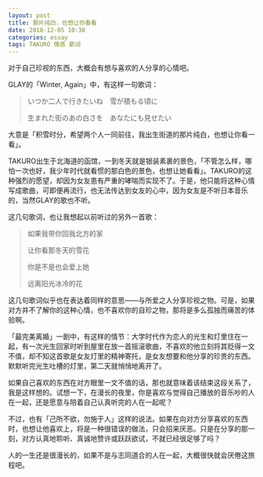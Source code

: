 ```yaml
---
layout: post
title: 那片纯白，也想让你看看
date: 2018-12-05 10:30
categories: essay
tags: TAKURO 情感 歌词
---
```


对于自己珍视的东西，大概会有想与喜欢的人分享的心情吧。

GLAY的「Winter, Again」中，有这样一句歌词：

> いつか二人で行きたいね　雪が積もる頃に
>
> 生まれた街のあの白さを　あなたにも見せたい

大意是「积雪时分，希望两个人一同前往，我出生街道的那片纯白，也想让你看一看」。

TAKURO出生于北海道的函馆，一到冬天就是银装素裹的景色，「不管怎么样，哪怕一次也好，我少年时代就看惯的那白色的景色，也想让她看看」。TAKURO的这种强烈的愿望，却因为女友患有严重的哮喘而实现不了。于是，他只能将这种心情写成歌曲，可即便再流行，也无法传达到女友的心中，因为女友是不听日本音乐的，当然GLAY的歌也不听。

这几句歌词，也让我想起以前听过的另外一首歌：

> 如果我带你回我北方的家
>
> 让你看那冬天的雪花
>
> 你是不是也会爱上她
>
> 远离阳光冰冷的花

这几句歌词似乎也在表达着同样的意思——与所爱之人分享珍视之物。可是，如果对方并不了解你的这种心情，也不喜欢你的自珍之物，那将是多么孤独而痛苦的体验啊。

「最完美离婚」一剧中，有这样的情节：大学时代作为恋人的光生和灯里住在一起，有一次光生回家时听到屋里在放一首摇滚歌曲，不喜欢的他立刻将其贬得一文不值，却不知这首歌是女友灯里的精神寄托，是女友想要和他分享的珍贵的东西。默默听完光生吐槽的灯里，第二天就悄悄地离开了。

如果自己喜欢的东西在对方眼里一文不值的话，那也就意味着该结束这段关系了，我是这样想的。试想一下，在漫长的夜里，你是喜欢与觉得自己播放的音乐吵的人在一起，还是愿意与陪着自己认真听完的人在一起呢？

不过，也有「己所不欲，勿施于人」这样的说法。如果在向对方分享喜欢的东西时，也想让他喜欢上，将是一种很错误的做法，只会招来厌恶。只是在分享的那一刻，对方认真地聆听、真诚地赞许或跃跃欲试，不就已经很足够了吗？

人的一生还是很漫长的，如果不是与志同道合的人在一起，大概很快就会厌倦这旅程吧。
